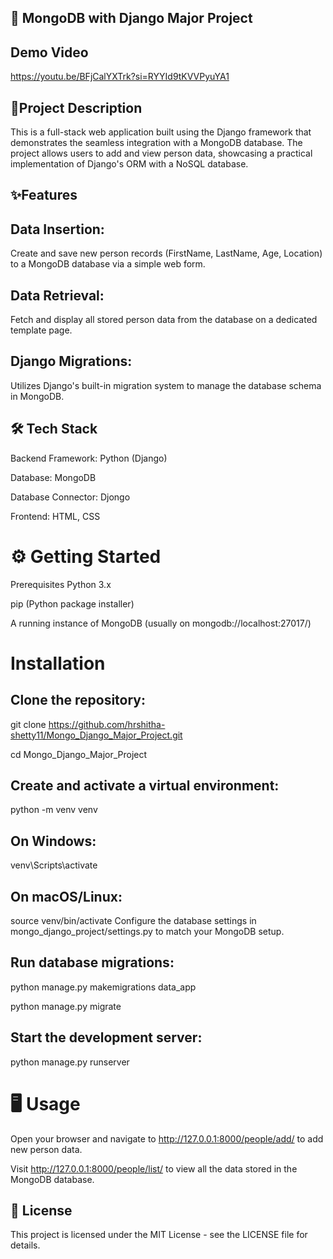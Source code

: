 
## 🚀 MongoDB with Django Major Project

## Demo Video 

https://youtu.be/BFjCalYXTrk?si=RYYId9tKVVPyuYA1

## 📜Project Description
This is a full-stack web application built using the Django framework that demonstrates the seamless integration with a MongoDB database. The project allows users to add and view person data, showcasing a practical implementation of Django's ORM with a NoSQL database.

## ✨Features
## Data Insertion: 
Create and save new person records (FirstName, LastName, Age, Location) to a MongoDB database via a simple web form.

## Data Retrieval:
Fetch and display all stored person data from the database on a dedicated template page.

## Django Migrations:
Utilizes Django's built-in migration system to manage the database schema in MongoDB.

## 🛠️ Tech Stack
Backend Framework: Python (Django)

Database: MongoDB

Database Connector: Djongo

Frontend: HTML, CSS

# ⚙️ Getting Started
Prerequisites
Python 3.x

pip (Python package installer)

A running instance of MongoDB (usually on mongodb://localhost:27017/)
# Installation
## Clone the repository:
git clone https://github.com/hrshitha-shetty11/Mongo_Django_Major_Project.git

cd Mongo_Django_Major_Project
## Create and activate a virtual environment:
python -m venv venv
## On Windows:
venv\Scripts\activate
## On macOS/Linux:
source venv/bin/activate
Configure the database settings in mongo_django_project/settings.py to match your MongoDB setup.
## Run database migrations:
python manage.py makemigrations data_app

python manage.py migrate
## Start the development server:
python manage.py runserver
# 🖥️ Usage
Open your browser and navigate to http://127.0.0.1:8000/people/add/ to add new person data.

Visit http://127.0.0.1:8000/people/list/ to view all the data stored in the MongoDB database.

## 📄 License
This project is licensed under the MIT License - see the LICENSE file for details.
